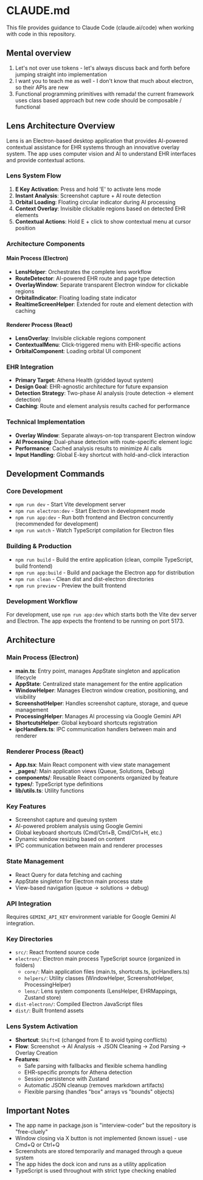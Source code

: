 # CLAUDE.md

This file provides guidance to Claude Code (claude.ai/code) when working with code in this repository.

## Mental overview
1. Let's not over use tokens - let's always discuss back and forth before jumping straight into implementation
2. I want you to teach me as well - I don't know that much about electron, so their APIs are new
3. Functional programming primitives with remada! the current framework uses class based approach but new code should be composable / functional

## Lens Architecture Overview

Lens is an Electron-based desktop application that provides AI-powered contextual assistance for EHR systems through an innovative overlay system. The app uses computer vision and AI to understand EHR interfaces and provide contextual actions.

### Lens System Flow

1. **E Key Activation**: Press and hold 'E' to activate lens mode
2. **Instant Analysis**: Screenshot capture + AI route detection  
3. **Orbital Loading**: Floating circular indicator during AI processing
4. **Context Overlay**: Invisible clickable regions based on detected EHR elements
5. **Contextual Actions**: Hold E + click to show contextual menu at cursor position

### Architecture Components

#### Main Process (Electron)
- **LensHelper**: Orchestrates the complete lens workflow
- **RouteDetector**: AI-powered EHR route and page type detection
- **OverlayWindow**: Separate transparent Electron window for clickable regions  
- **OrbitalIndicator**: Floating loading state indicator
- **RealtimeScreenHelper**: Extended for route and element detection with caching

#### Renderer Process (React)
- **LensOverlay**: Invisible clickable regions component
- **ContextualMenu**: Click-triggered menu with EHR-specific actions
- **OrbitalComponent**: Loading orbital UI component

### EHR Integration
- **Primary Target**: Athena Health (gridded layout system)
- **Design Goal**: EHR-agnostic architecture for future expansion
- **Detection Strategy**: Two-phase AI analysis (route detection → element detection)
- **Caching**: Route and element analysis results cached for performance

### Technical Implementation
- **Overlay Window**: Separate always-on-top transparent Electron window
- **AI Processing**: Dual-phase detection with route-specific element logic
- **Performance**: Cached analysis results to minimize AI calls
- **Input Handling**: Global E-key shortcut with hold-and-click interaction

## Development Commands

### Core Development
- `npm run dev` - Start Vite development server
- `npm run electron:dev` - Start Electron in development mode
- `npm run app:dev` - Run both frontend and Electron concurrently (recommended for development)
- `npm run watch` - Watch TypeScript compilation for Electron files

### Building & Production
- `npm run build` - Build the entire application (clean, compile TypeScript, build frontend)
- `npm run app:build` - Build and package the Electron app for distribution
- `npm run clean` - Clean dist and dist-electron directories
- `npm run preview` - Preview the built frontend

### Development Workflow
For development, use `npm run app:dev` which starts both the Vite dev server and Electron. The app expects the frontend to be running on port 5173.

## Architecture

### Main Process (Electron)
- **main.ts**: Entry point, manages AppState singleton and application lifecycle
- **AppState**: Centralized state management for the entire application
- **WindowHelper**: Manages Electron window creation, positioning, and visibility
- **ScreenshotHelper**: Handles screenshot capture, storage, and queue management
- **ProcessingHelper**: Manages AI processing via Google Gemini API
- **ShortcutsHelper**: Global keyboard shortcuts registration
- **ipcHandlers.ts**: IPC communication handlers between main and renderer

### Renderer Process (React)
- **App.tsx**: Main React component with view state management
- **_pages/**: Main application views (Queue, Solutions, Debug)
- **components/**: Reusable React components organized by feature
- **types/**: TypeScript type definitions
- **lib/utils.ts**: Utility functions

### Key Features
- Screenshot capture and queuing system
- AI-powered problem analysis using Google Gemini
- Global keyboard shortcuts (Cmd/Ctrl+B, Cmd/Ctrl+H, etc.)
- Dynamic window resizing based on content
- IPC communication between main and renderer processes

### State Management
- React Query for data fetching and caching
- AppState singleton for Electron main process state
- View-based navigation (queue → solutions → debug)

### API Integration
Requires `GEMINI_API_KEY` environment variable for Google Gemini AI integration.

### Key Directories
- `src/`: React frontend source code
- `electron/`: Electron main process TypeScript source (organized in folders)
  - `core/`: Main application files (main.ts, shortcuts.ts, ipcHandlers.ts)
  - `helpers/`: Utility classes (WindowHelper, ScreenshotHelper, ProcessingHelper)
  - `lens/`: Lens system components (LensHelper, EHRMappings, Zustand store)
- `dist-electron/`: Compiled Electron JavaScript files
- `dist/`: Built frontend assets

### Lens System Activation
- **Shortcut**: `Shift+E` (changed from E to avoid typing conflicts)
- **Flow**: Screenshot → AI Analysis → JSON Cleaning → Zod Parsing → Overlay Creation
- **Features**: 
  - Safe parsing with fallbacks and flexible schema handling
  - EHR-specific prompts for Athena detection
  - Session persistence with Zustand
  - Automatic JSON cleanup (removes markdown artifacts)
  - Flexible parsing (handles "box" arrays vs "bounds" objects)

## Important Notes

- The app name in package.json is "interview-coder" but the repository is "free-cluely"
- Window closing via X button is not implemented (known issue) - use Cmd+Q or Ctrl+Q
- Screenshots are stored temporarily and managed through a queue system
- The app hides the dock icon and runs as a utility application
- TypeScript is used throughout with strict type checking enabled